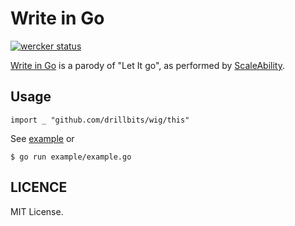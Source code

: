 Write in Go
===========

[![wercker status](https://app.wercker.com/status/f855b62af4b8e650904eeac19f6089f7/m "wercker status")](https://app.wercker.com/project/bykey/f855b62af4b8e650904eeac19f6089f7)

[Write in Go](https://www.youtube.com/watch?v=LJvEIjRBSDA) is a parody of "Let It go", as performed by [ScaleAbility](https://www.youtube.com/user/ScaleAbility/about).

## Usage

```
import _ "github.com/drillbits/wig/this"
```

See [example](example/example.go) or

```
$ go run example/example.go
```

## LICENCE

MIT License.
